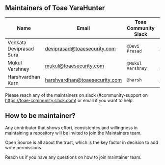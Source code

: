 ## Maintainers of Toae YaraHunter

| Name                    | Email                     | Toae Community Slack | GitHub                                               | Company   |
|-------------------------|---------------------------|---------------------------|------------------------------------------------------|-----------|
| Venkata Deviprasad Sura | deviprasad@toaesecurity.com   | `@Devi Prasad`            | [@deviprasad303](https://github.com/deviprasad303)   | Toae |
| Mukul Varshney          | mukul@toaesecurity.com        | `@Mukul Varshney`         | [@mukultoae](https://github.com/mukultoae) | Toae |
| Harshvardhan Karn       | harshvardhan@toaesecurity.com | `@harsh`                  | [@ibreakthecloud](https://github.com/ibreakthecloud) | Toae |             |                      |                           |                                                   |           |

Please reach any of the maintainers on slack (#community-support on https://toae-community.slack.com) or email if you want to help.

## How to be maintainer?

Any contributor that shows effort, consistentcy and willingness in maintaining a repository will be invited to join the Maintainers team.

Open Source is all about the trust, which is the key factor in decision to add write permissions.

Reach us if you have any questions on how to join maintainer team.
